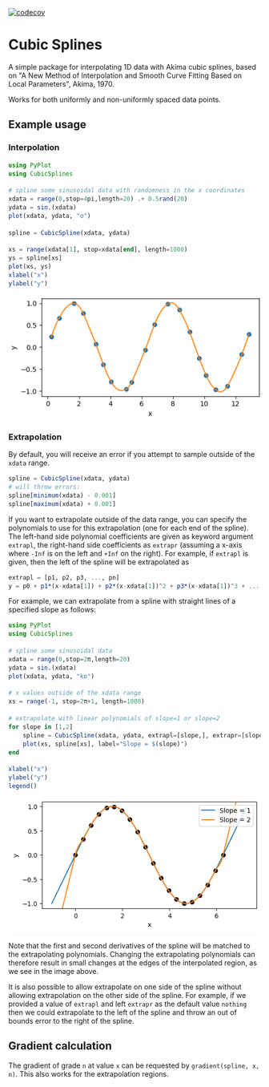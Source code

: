 [![codecov](https://codecov.io/gh/sp94/CubicSplines.jl/branch/master/graph/badge.svg?token=SGDQ7C7S4Z)](https://codecov.io/gh/sp94/CubicSplines.jl)

# Cubic Splines

A simple package for interpolating 1D data with Akima cubic splines, based on "A New Method of Interpolation and Smooth Curve Fitting Based on Local Parameters", Akima, 1970.

Works for both uniformly and non-uniformly spaced data points.

## Example usage

### Interpolation

```julia
using PyPlot
using CubicSplines

# spline some sinusoidal data with randomness in the x coordinates
xdata = range(0,stop=4pi,length=20) .+ 0.5rand(20)
ydata = sin.(xdata)
plot(xdata, ydata, "o")

spline = CubicSpline(xdata, ydata)

xs = range(xdata[1], stop=xdata[end], length=1000)
ys = spline[xs]
plot(xs, ys)
xlabel("x")
ylabel("y")
```

![Example sinusoid](img/example_sinusoid.png)

### Extrapolation

By default, you will receive an error if you attempt to sample outside of the `xdata` range.

```julia
spline = CubicSpline(xdata, ydata)
# will throw errors:
spline[minimum(xdata) - 0.001]
spline[maximum(xdata) + 0.001]
```

If you want to extrapolate outside of the data range, you can specify the polynomials
to use for this extrapolation (one for each end of the spline).
The left-hand side polynomial coefficients are given as keyword argument `extrapl`, the
right-hand side coefficients as `extrapr` (assuming a x-axis where `-Inf` is on the left
and `+Inf` on the right). For example, if `extrapl` is given, then the left
of the spline will be extrapolated as

```julia
extrapl = [p1, p2, p3, ..., pn]
y = p0 + p1*(x-xdata[1]) + p2*(x-xdata[1])^2 + p3*(x-xdata[1])^3 + ... + pn*(x-xdata[1])^n
```

For example, we can extrapolate from a spline with straight lines of a
specified slope as follows:

```julia
using PyPlot
using CubicSplines

# spline some sinusoidal data
xdata = range(0,stop=2π,length=20)
ydata = sin.(xdata)
plot(xdata, ydata, "ko")

# x values outside of the xdata range
xs = range(-1, stop=2π+1, length=1000)

# extrapolate with linear polynomials of slope=1 or slope=2
for slope in [1,2]
	spline = CubicSpline(xdata, ydata, extrapl=[slope,], extrapr=[slope,])
	plot(xs, spline[xs], label="Slope = $(slope)")
end

xlabel("x")
ylabel("y")
legend()
```

![Example extrapolation](img/example_extrapolation.png)

Note that the first and second derivatives of the spline will be matched to the
extrapolating polynomials. Changing the extrapolating polynomials can therefore result
in small changes at the edges of the interpolated region, as we see in the image above.

It is also possible to allow extrapolate on one side of the spline without allowing
extrapolation on the other side of the spline. For example, if we provided a value of
`extrapl` and left `extrapr` as the default value `nothing` then we could extrapolate
to the left of the spline and throw an out of bounds error to the right of the spline.

## Gradient calculation

The gradient of grade `n` at value `x` can be requested by `gradient(spline, x, n)`.
This also works for the extrapolation regions.
